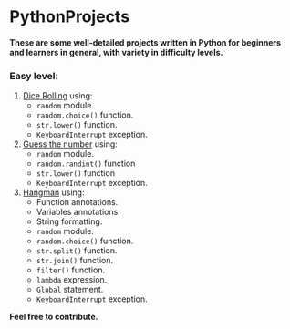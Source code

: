 # PythonProjects
#### These are some well-detailed projects written in Python for beginners and learners in general, with variety in difficulty levels.
### Easy level:
1. [Dice Rolling](easy/dice)
  using:
    - `random` module.
    - `random.choice()` function.
    - `str.lower()` function.
    - `KeyboardInterrupt` exception.
2. [Guess the number](easy/guess-the-number)
  using:
    - `random` module.
    - `random.randint()` function
    - `str.lower()` function
    - `KeyboardInterrupt` exception.
3. [Hangman](easy/hangman)
  using:
    - Function annotations.
    - Variables annotations.
    - String formatting.
    - `random` module.
    - `random.choice()` function.
    - `str.split()` function.
    - `str.join()` function.
    - `filter()` function.
    - `lambda` expression.
    - `Global` statement.
    - `KeyboardInterrupt` exception.

**Feel free to contribute.**
